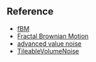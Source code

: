 ## Reference
* [fBM](http://iquilezles.org/www/articles/fbm/fbm.htm)
* [Fractal Brownian Motion](https://thebookofshaders.com/13/?lan=ch)
* [advanced value noise](http://www.iquilezles.org/www/articles/morenoise/morenoise.htm)
* [TileableVolumeNoise](https://github.com/sebh/TileableVolumeNoise)
